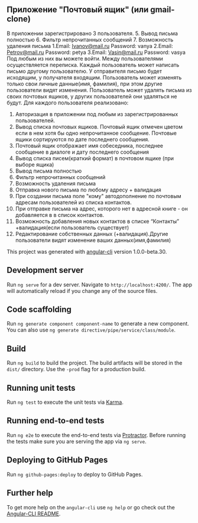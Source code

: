  ## Приложение "Почтовый ящик" (или gmail-clone)
В приложении зарегистрировано 3 пользователя.
5. Вывод письма полностью
6. Фильтр непрочитанных сообщений
7. Возможность удаления письма 
1.Email: Ivanov@mail.ru Password: vanya
2.Email: Petrov@mail.ru  Password: petya
3.Email: Vasin@mail.ru    Password: vasya
Под любым из них вы можете войти. Между пользователями осуществляется переписка. Каждый пользователь может написать письмо другому пользователю. У отправителя письмо будет исходящим, у получателя входящим. Пользователь может изменять только  свои  личные данные(имя, фамилия),  при этом другие пользователи видят изменения. Пользователь может удалять письма из своих почтовых ящиков, у других пользователей они удаляться не будут. 
Для каждого пользователя реализовано:
1. Авторизация в приложении под любым из зарегистрированных пользователей.
2. Вывод списка почтовых ящиков. Почтовый ящик отмечен цветом если в нем хотя бы одно непрочитанное сообщение. Почтовые ящики сортируются  по дате последнего сообщения.
3. Почтовый ящик отображает имя собеседника, последнее сообщение в диалоге и дату последнего сообщения
4. Вывод списка писем(краткий формат) в почтовом ящике (при выборе ящика)
5. Вывод письма полностью
6. Фильтр непрочитанных сообщений
7. Возможность удаления письма 
8. Отправка нового письма по любому адресу + валидация
9. При создании письма поле "кому" автодополнение по почтовым адресам пользователей из списка контактов.
10. При отправке письма на адрес, которого нет в адресной книге - он добавляется в  в список контактов.
11. Возможность добавления новых контактов в списке “Контакты” +валидация(если пользователь существует)
12. Редактирование собственных данных (+валидация).Другие пользователи видят изменение ваших данных(имя,фамилия)

This project was generated with [angular-cli](https://github.com/angular/angular-cli) version 1.0.0-beta.30.

## Development server
Run `ng serve` for a dev server. Navigate to `http://localhost:4200/`. The app will automatically reload if you change any of the source files.

## Code scaffolding

Run `ng generate component component-name` to generate a new component. You can also use `ng generate directive/pipe/service/class/module`.

## Build

Run `ng build` to build the project. The build artifacts will be stored in the `dist/` directory. Use the `-prod` flag for a production build.

## Running unit tests

Run `ng test` to execute the unit tests via [Karma](https://karma-runner.github.io).

## Running end-to-end tests

Run `ng e2e` to execute the end-to-end tests via [Protractor](http://www.protractortest.org/).
Before running the tests make sure you are serving the app via `ng serve`.

## Deploying to GitHub Pages

Run `ng github-pages:deploy` to deploy to GitHub Pages.

## Further help

To get more help on the `angular-cli` use `ng help` or go check out the [Angular-CLI README](https://github.com/angular/angular-cli/blob/master/README.md).
